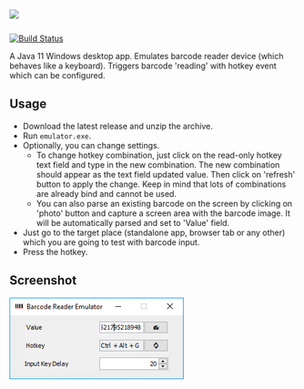 # [<img src="https://github.com/oxcafedead/barcode-reader-emulator/raw/main/docs/barcode-emulator-logo.png">](https://oxcafedead.github.io/barcode-reader-emulator/)

[![Build Status](https://travis-ci.org/oxcafedead/barcode-reader-emulator.svg?branch=main)](https://travis-ci.org/oxcafedead/barcode-reader-emulator)

A Java 11 Windows desktop app. Emulates barcode reader device (which behaves like a keyboard).
Triggers barcode 'reading' with hotkey event which can be configured.

## Usage

- Download the latest release and unzip the archive. 
- Run `emulator.exe`.
- Optionally, you can change settings.
    - To change hotkey combination, just click on the read-only hotkey text field and type in the new combination. The new combination should appear as the text field updated value. Then click on 'refresh' button to apply the change. Keep in mind that lots of combinations are already bind and cannot be used.
    - You can also parse an existing barcode on the screen by clicking on 'photo' button and capture a screen area with the barcode image. It will be automatically parsed and set to 'Value' field.
- Just go to the target place (standalone app, browser tab or any other) which you are going to test with barcode input.
- Press the hotkey.

## Screenshot
![Screenshot](docs/screenshot.png)
